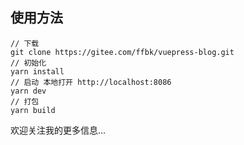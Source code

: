 

## 使用方法

```vue
// 下载
git clone https://gitee.com/ffbk/vuepress-blog.git
// 初始化
yarn install
// 启动 本地打开 http://localhost:8086
yarn dev
// 打包
yarn build

```


欢迎关注我的更多信息...

